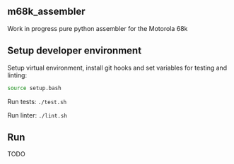 m68k_assembler
---

Work in progress pure python assembler for the Motorola 68k

## Setup developer environment

Setup virtual environment, install git hooks and set variables for testing and linting:
```bash
source setup.bash
```

Run tests: `./test.sh`

Run linter: `./lint.sh`

## Run

TODO
